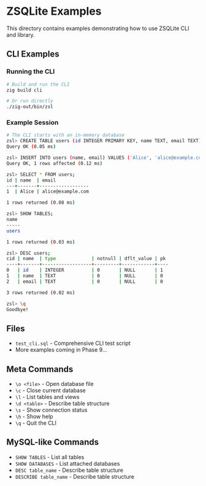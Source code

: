 # ZSQLite Examples

This directory contains examples demonstrating how to use ZSQLite CLI and library.

## CLI Examples

### Running the CLI
```bash
# Build and run the CLI
zig build cli

# Or run directly
./zig-out/bin/zsl
```

### Example Session
```bash
# The CLI starts with an in-memory database
zsl> CREATE TABLE users (id INTEGER PRIMARY KEY, name TEXT, email TEXT);
Query OK (0.05 ms)

zsl> INSERT INTO users (name, email) VALUES ('Alice', 'alice@example.com');
Query OK, 1 rows affected (0.12 ms)

zsl> SELECT * FROM users;
id | name  | email
---+-------+------------------
1  | Alice | alice@example.com

1 rows returned (0.08 ms)

zsl> SHOW TABLES;
name
-----
users

1 rows returned (0.03 ms)

zsl> DESC users;
cid | name  | type             | notnull | dflt_value | pk
----+-------+------------------+---------+------------+----
0   | id    | INTEGER          | 0       | NULL       | 1
1   | name  | TEXT             | 0       | NULL       | 0
2   | email | TEXT             | 0       | NULL       | 0

3 rows returned (0.02 ms)

zsl> \q
Goodbye!
```

## Files

- `test_cli.sql` - Comprehensive CLI test script
- More examples coming in Phase 9...

## Meta Commands

- `\o <file>` - Open database file
- `\c` - Close current database  
- `\l` - List tables and views
- `\d <table>` - Describe table structure
- `\s` - Show connection status
- `\h` - Show help
- `\q` - Quit the CLI

## MySQL-like Commands

- `SHOW TABLES` - List all tables
- `SHOW DATABASES` - List attached databases  
- `DESC table_name` - Describe table structure
- `DESCRIBE table_name` - Describe table structure
